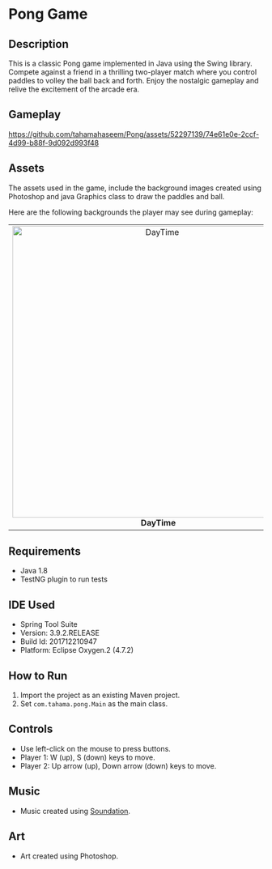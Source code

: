 # Pong Game

## Description
This is a classic Pong game implemented in Java using the Swing library. Compete against a friend in a thrilling two-player match where you control paddles to volley the ball back and forth. Enjoy the nostalgic gameplay and relive the excitement of the arcade era.

## Gameplay

https://github.com/tahamahaseem/Pong/assets/52297139/74e61e0e-2ccf-4d99-b88f-9d092d993f48


## Assets

The assets used in the game, include the background images created using Photoshop and java Graphics class to draw the paddles and ball. 

Here are the following backgrounds the player may see during gameplay:

<table>
  <tr>
    <td align="center">
      <img width="576" alt="DayTime" src="https://github.com/tahamahaseem/Pong/assets/52297139/813f4b20-f61b-4c89-866c-7b600688df46">
      <br>
      <strong>DayTime</strong>
    </td>
    <td align="center">
      <img width="576" alt="NightTime" src="https://github.com/tahamahaseem/Pong/assets/52297139/5c07f750-03fc-49a3-8eb9-9435039324ef">
      <br>
      <strong>NightTime</strong>
    </td>
    <td align="center">
      <img width="576" alt="RainyDay" src="https://github.com/tahamahaseem/Pong/assets/52297139/01bb9b07-0139-46bc-9b7a-4f7502509814">
      <br>
      <strong>RainyDay</strong>
    </td>
    <td align="center">
      <img width="576" alt="SunRise" src="https://github.com/tahamahaseem/Pong/assets/52297139/c1f9369e-b57a-4d83-bb4a-5784d12fd219">
      <br>
      <strong>SunRise</strong>
    </td>
  </tr>
</table>

## Requirements

- Java 1.8
- TestNG plugin to run tests

## IDE Used

- Spring Tool Suite
- Version: 3.9.2.RELEASE
- Build Id: 201712210947
- Platform: Eclipse Oxygen.2 (4.7.2)

## How to Run

1. Import the project as an existing Maven project.
2. Set `com.tahama.pong.Main` as the main class.

## Controls

- Use left-click on the mouse to press buttons.
- Player 1: W (up), S (down) keys to move.
- Player 2: Up arrow (up), Down arrow (down) keys to move.

## Music

- Music created using [Soundation](https://soundation.com).

## Art

- Art created using Photoshop.



